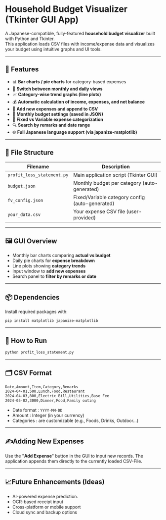 # Household Budget Visualizer (Tkinter GUI App)

A Japanese-compatible, fully-featured **household budget visualizer** built with Python and Tkinter.  
This application loads CSV files with income/expense data and visualizes your budget using intuitive graphs and UI tools.

---

## 🚀 Features

- 📊 **Bar charts / pie charts** for category-based expenses
- 🔄 **Switch between monthly and daily views**
- 📈 **Category-wise trend graphs (line plots)**
- 💰 **Automatic calculation of income, expenses, and net balance**
- 🧾 **Add new expenses and append to CSV**
- 🎯 **Monthly budget settings (saved in JSON)**
- 🧩 **Fixed vs Variable expense categorization**
- 🔍 **Search by remarks and date range**
- 🌐 **Full Japanese language support (via japanize-matplotlib)**

---

## 📁 File Structure

| Filename                  | Description                                     |
|---------------------------|-------------------------------------------------|
| `profit_loss_statement.py`| Main application script (Tkinter GUI)           |
| `budget.json`             | Monthly budget per category (auto-generated)    |
| `fv_config.json`          | Fixed/Variable category config (auto-generated) |
| `your_data.csv`           | Your expense CSV file (user-provided)           |

---

## 🖼 GUI Overview

- Monthly bar charts comparing **actual vs budget**
- Daily pie charts for **expense breakdown**
- Line plots showing **category trends**
- Input window to **add new expenses**
- Search panel to **filter by remarks or date**

---

## 📦 Dependencies

Install required packages with:

```bash
pip install matplotlib japanize-matplotlib
```

---

## 🏁 How to Run
```bash
python profit_loss_statement.py
```

---

## 🗂 CSV Format
```bash
Date,Amount,Item,Category,Remarks
2024-04-01,500,Lunch,Food,Restaurant
2024-04-03,800,Electric Bill,Utilities,Base Fee
2024-05-02,3000,Dinner,Food,Family outing
```
- Date format : ```YYYY-MM-DD``` 
- Amount : Integer (in your currency)
- Categories : are customizable (e.g., Foods, Drinks, Outdoor...)

---

## ✍Adding New Expenses
Use the "**Add Expense**" button in the GUI to input new records.
The application appends them directly to the currently loaded CSV-File.

---

## 📈Future Enhancements (Ideas)
- AI-powered expense prediction.
- OCR-based receipt input
- Cross-platform or mobile support
- Cloud sync and backup options